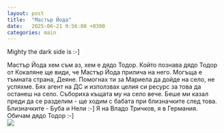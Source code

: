 ```yaml
---
layout: post
title:  "Мастър Йода"
date:   2025-06-21 9:56:00 +0300
categories: main
---
```

Mighty the dark side is :-]

Мастър Йода хем съм аз, хем е дядо Тодор. Който познава дядо Тодор от Кокаляне ще види, 
че Мастър Йода прилича на него. Могъща е тъмната страна, Деяне. Помогнах ти за Мариела да дойде на село, не успяхме.
Бях агент на ДС и използвах целия си ресурс за това да останеш на село.
Събориха къщата му на село вече. Беше ми казал преди да се разделим - ще ходим с бабата при близначките след това.
Близначките - Буба и Нели :-] 
Я на Владо Тричков, я в Германия.
Обичам дядо Тодор :-]  
![]({{site.baseurl}}/assets/images/joda.jpg)
